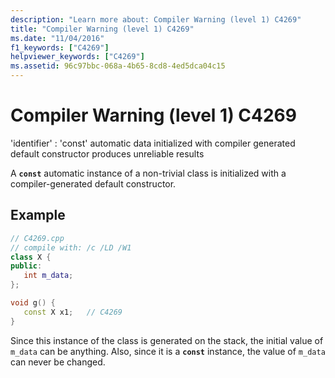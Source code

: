 ```yaml
---
description: "Learn more about: Compiler Warning (level 1) C4269"
title: "Compiler Warning (level 1) C4269"
ms.date: "11/04/2016"
f1_keywords: ["C4269"]
helpviewer_keywords: ["C4269"]
ms.assetid: 96c97bbc-068a-4b65-8cd8-4ed5dca04c15
---
```

# Compiler Warning (level 1) C4269

'identifier' : 'const' automatic data initialized with compiler generated default constructor produces unreliable results

A **`const`** automatic instance of a non-trivial class is initialized with a compiler-generated default constructor.

## Example

```cpp
// C4269.cpp
// compile with: /c /LD /W1
class X {
public:
   int m_data;
};

void g() {
   const X x1;   // C4269
}
```

Since this instance of the class is generated on the stack, the initial value of `m_data` can be anything. Also, since it is a **`const`** instance, the value of `m_data` can never be changed.
